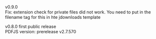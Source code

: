 
v0.9.0  
Fix: extension check for private files did not work. You need to put in the filename tag for this in hte jdownloads template


v0.8.0 first public release  
PDFJS version:  prerelease v2.7.570
